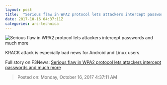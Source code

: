 ```yaml
---
layout: post
title:  "Serious flaw in WPA2 protocol lets attackers intercept passwords and much more"
date: 2017-10-16 04:37:11Z
categories: ars-technica
---
```


![Serious flaw in WPA2 protocol lets attackers intercept passwords and much more](https://cdn.arstechnica.net/wp-content/uploads/2014/04/ssl-eavesdropping-640x215.jpg)

KRACK attack is especially bad news for Android and Linux users.


Full story on F3News: [Serious flaw in WPA2 protocol lets attackers intercept passwords and much more](http://www.f3nws.com/n/4fmEfE)

> Posted on: Monday, October 16, 2017 4:37:11 AM
